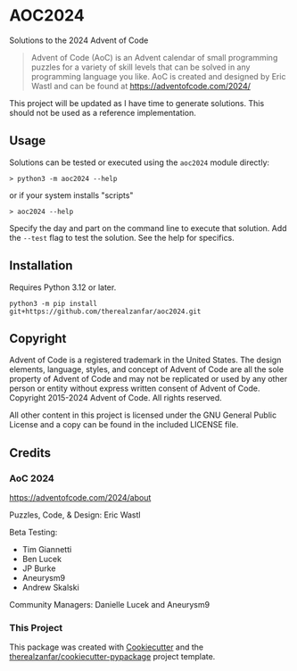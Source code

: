 # AOC2024

Solutions to the 2024 Advent of Code

> Advent of Code (AoC) is an Advent calendar of small programming puzzles for
a variety of skill levels that can be solved in any programming language you
like. AoC is created and designed by Eric Wastl and can be found at
https://adventofcode.com/2024/

This project will be updated as I have time to generate solutions. This should
not be used as a reference implementation.

## Usage

Solutions can be tested or executed using the `aoc2024` module directly:

    > python3 -m aoc2024 --help

or if your system installs "scripts"

    > aoc2024 --help

Specify the day and part on the command line to execute that solution. Add the
`--test` flag to test the solution. See the help for specifics.

## Installation

Requires Python 3.12 or later.

    python3 -m pip install git+https://github.com/therealzanfar/aoc2024.git

## Copyright

Advent of Code is a registered trademark in the United States. The design
elements, language, styles, and concept of Advent of Code are all the sole
property of Advent of Code and may not be replicated or used by any other
person or entity without express written consent of Advent of Code. Copyright
2015-2024 Advent of Code. All rights reserved.

All other content in this project is licensed under the GNU General Public
License and a copy can be found in the included LICENSE file.

## Credits

### AoC 2024

https://adventofcode.com/2024/about

Puzzles, Code, & Design: Eric Wastl

Beta Testing:

- Tim Giannetti
- Ben Lucek
- JP Burke
- Aneurysm9
- Andrew Skalski

Community Managers: Danielle Lucek and Aneurysm9

### This Project

This package was created with
[Cookiecutter](https://github.com/audreyr/cookiecutter) and the
[therealzanfar/cookiecutter-pypackage](https://github.com/therealzanfar/cookiecutter-pypackage)
project template.
